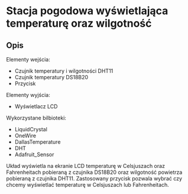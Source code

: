 # Stacja pogodowa wyświetlająca temperaturę oraz wilgotność

## Opis
Elementy wejścia:
* Czujnik temperatury i wilgotności DHT11
* Czujnik temperatury DS18B20
* Przycisk

Elementy wyjścia:
* Wyświetlacz LCD

Wykorzystane bilbioteki:
* LiquidCrystal
* OneWire
* DallasTemperature
* DHT
* Adafruit_Sensor

Układ wyświetla na ekranie LCD temperaturę w Celsjuszach oraz Fahrenheitach pobieraną z czujnika DS18B20 oraz wilgotność powietrza pobieraną z czujnika DHT11.
Zastosowany przycisk pozwala wybrać czy chcemy wyświetlać temperaturę w Celsjuszach lub Fahrenheitach.


